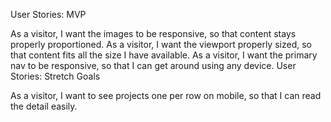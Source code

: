 User Stories: MVP

As a visitor, I want the images to be responsive, so that content stays properly proportioned.
As a visitor, I want the viewport properly sized, so that content fits all the size I have available.
As a visitor, I want the primary nav to be responsive, so that I can get around using any device.
User Stories: Stretch Goals

As a visitor, I want to see projects one per row on mobile, so that I can read the detail easily.
